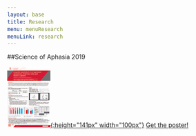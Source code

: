 ```yaml
---
layout: base
title: Research
menu: menuResearch
menuLink: research
---
```


##Science of Aphasia 2019

[![alt text](poster-thumbnail.jpg){:height="141px" width="100px"}](poster.pdf) [Get the poster!](poster.pdf) 





